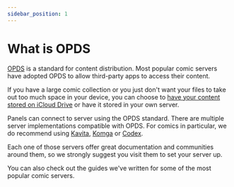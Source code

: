 ```yaml
---
sidebar_position: 1
---
```


# What is OPDS

[OPDS](https://opds.io) is a standard for content distribution. Most popular comic servers have adopted OPDS to allow third-party apps to access their content. 

If you have a large comic collection or you just don't want your files to take out too much space in your device, you can choose to [have your content stored on iCloud Drive](/import-content/icloud-drive) or have it stored in your own server.

Panels can connect to server using the OPDS standard. There are multiple server implementations compatible with OPDS. 
For comics in particular, we do recommend using [Kavita](https://www.kavitareader.com/), [Komga](https://komga.org/) or [Codex](https://github.com/ajslater/codex).

Each one of those servers offer great documentation and communities around them, so we strongly suggest you visit them to set your server up.

You can also check out the guides we've written for some of the most popular comic servers.
